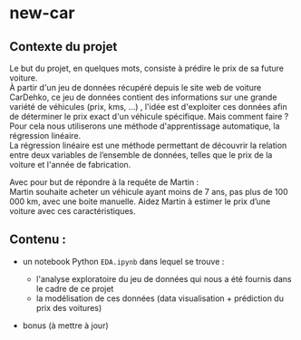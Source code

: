 # new-car

## Contexte du projet

Le but du projet, en quelques mots, consiste à prédire le prix de sa future voiture.   
À partir d'un jeu de données récupéré depuis le site web de voiture CarDehko, ce jeu de données contient des informations sur une grande variété de véhicules (prix, kms, ...) , l'idée est d'exploiter ces données afin de déterminer le prix exact d'un véhicule spécifique.
Mais comment faire ?   
Pour cela nous utiliserons une méthode d'apprentissage automatique, la régression linéaire.   
La régression linéaire est une méthode permettant de découvrir la relation entre deux variables de l’ensemble de données, telles que le prix de la voiture et l'année de fabrication.   

Avec pour but de répondre à la requête de Martin :    
Martin souhaite acheter un véhicule ayant moins de 7 ans, pas plus de 100 000 km, avec une boite manuelle. Aidez Martin à estimer le prix d’une voiture avec ces caractéristiques.

## Contenu :
- un notebook Python `EDA.ipynb` dans lequel se trouve :
    - l'analyse exploratoire du jeu de données qui nous a été fournis dans le cadre de ce projet
    - la modélisation de ces données (data visualisation + prédiction du prix des voitures)

- bonus (à mettre à jour)
